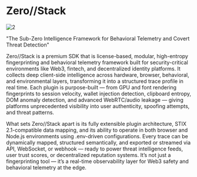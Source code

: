 # Zero//Stack
![2](https://github.com/user-attachments/assets/d5736a12-4d87-4eec-8c19-31b7571cd303)


"The Sub-Zero Intelligence Framework for Behavioral Telemetry and Covert Threat Detection"

Zero//Stack is a premium SDK that is license-based, modular, high-entropy fingerprinting and behavioral telemetry framework built for security-critical environments like Web3, fintech, and decentralized identity platforms. It collects deep client-side intelligence across hardware, browser, behavioral, and environmental layers, transforming it into a structured trace profile in real time. Each plugin is purpose-built — from GPU and font rendering fingerprints to session velocity, wallet injection detection, clipboard entropy, DOM anomaly detection, and advanced WebRTC/audio leakage — giving platforms unprecedented visibility into user authenticity, spoofing attempts, and threat patterns.

What sets Zero//Stack apart is its fully extensible plugin architecture, STIX 2.1-compatible data mapping, and its ability to operate in both browser and Node.js environments using .env-driven configurations. Every trace can be dynamically mapped, structured semantically, and exported or streamed via API, WebSocket, or webhook — ready to power threat intelligence feeds, user trust scores, or decentralized reputation systems. It’s not just a fingerprinting tool — it’s a real-time observability layer for Web3 safety and behavioral telemetry at the edge.


